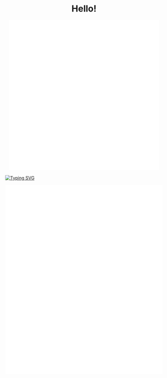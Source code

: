 <h1 align="center">Hello!</h1>

<p align="center">
<img src="https://github.com/batuhanyus/batuhanyus/blob/main/images/myGif.gif" />
</p>

<!--   my-ticker -->    
[![Typing SVG](https://readme-typing-svg.herokuapp.com?color=%2336BCF7&center=true&vCenter=true&width=600&lines=Hi+there+👋,+I+am+Batuhan+Avcı;+Welcome+to+My+Profile!;Software+Developer+From+Turkey)](https://git.io/typing-svg)

<picture>
  <img src="/github-metrics.svg" alt="Metrics">
</picture>

